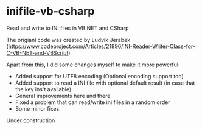 # inifile-vb-csharp

Read and write to INI files in VB.NET and CSharp

The origianl code was created by Ludvik Jerabek (https://www.codeproject.com/Articles/21896/INI-Reader-Writer-Class-for-C-VB-NET-and-VBScript)

Apart from this, I did some changes myself to make it more powerful:

- Added support for UTF8 encoding (Optional encoding support too)
- Added support to read a INI file with optional default result (in case that the key ins't available)
- General improvements here and there
- Fixed a problem that can read/write ini files in a random order
- Some minor fixes.




Under construction
